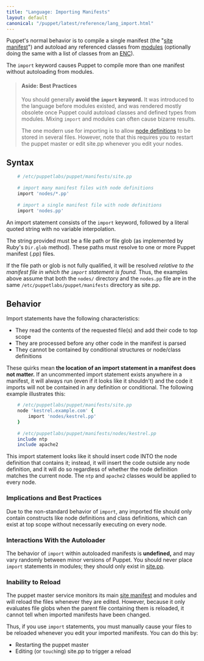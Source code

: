 ```yaml
---
title: "Language: Importing Manifests"
layout: default
canonical: "/puppet/latest/reference/lang_import.html"
---
```



[site_manifest]: ./lang_summary.html#files
[modules]: ./modules_fundamentals.html
[enc]: /guides/external_nodes.html
[node_definition]: ./lang_node_definitions.html

Puppet's normal behavior is to compile a single manifest (the "[site manifest][site_manifest]") and autoload any referenced classes from [modules][] (optionally doing the same with a list of classes from an [ENC][]). 

The `import` keyword causes Puppet to compile more than one manifest without autoloading from modules. 

> #### Aside: Best Practices
> 
> You should generally **avoid the `import` keyword.** It was introduced to the language before modules existed, and was rendered mostly obsolete once Puppet could autoload classes and defined types from modules. Mixing `import` and modules can often cause bizarre results.
> 
> The one modern use for importing is to allow [node definitions][node_definition] to be stored in several files. However, note that this requires you to restart the puppet master or edit site.pp whenever you edit your nodes. 

Syntax
-----

~~~ ruby
    # /etc/puppetlabs/puppet/manifests/site.pp
    
    # import many manifest files with node definitions
    import 'nodes/*.pp'
    
    # import a single manifest file with node definitions
    import 'nodes.pp'
~~~

An import statement consists of the `import` keyword, followed by a literal quoted string with no variable interpolation. 

The string provided must be a file path or file glob (as implemented by Ruby's `Dir.glob` method). These paths must resolve to one or more Puppet manifest (.pp) files.

If the file path or glob is not fully qualified, it will be resolved _relative to the manifest file in which the `import` statement is found._ Thus, the examples above assume that both the `nodes/` directory and the `nodes.pp` file are in the same `/etc/puppetlabs/puppet/manifests` directory as site.pp.

Behavior
-----

Import statements have the following characteristics:

* They read the contents of the requested file(s) and add their code to top scope
* They are processed before any other code in the manifest is parsed
* They cannot be contained by conditional structures or node/class definitions

These quirks mean **the location of an import statement in a manifest does not matter.** If an uncommented import statement exists anywhere in a manifest, it will always run (even if it looks like it shouldn't) and the code it imports will not be contained in any definition or conditional. The following example illustrates this:

~~~ ruby
    # /etc/puppetlabs/puppet/manifests/site.pp
    node 'kestrel.example.com' {
        import 'nodes/kestrel.pp'
    }
    
    # /etc/puppetlabs/puppet/manifests/nodes/kestrel.pp
    include ntp
    include apache2
~~~

This import statement looks like it should insert code INTO the node definition that contains it; instead, it will insert the code outside any node definition, and it will do so regardless of whether the node definition matches the current node. The `ntp` and `apache2` classes would be applied to every node. 

### Implications and Best Practices

Due to the non-standard behavior of `import`, any imported file should only contain constructs like node definitions and class definitions, which can exist at top scope without necessarily executing on every node. 

### Interactions With the Autoloader

The behavior of `import` within autoloaded manifests is **undefined,** and may vary randomly between minor versions of Puppet. You should never place `import` statements in modules; they should only exist in [site.pp][site_manifest].

### Inability to Reload

The puppet master service monitors its main [site manifest][site_manifest] and modules and will reload the files whenever they are edited. However, because it only evaluates file globs when the parent file containing them is reloaded, it cannot tell when imported manifests have been changed. 

Thus, if you use `import` statements, you must manually cause your files to be reloaded whenever you edit your imported manifests. You can do this by:

* Restarting the puppet master
* Editing (or `touch`ing) site.pp to trigger a reload


